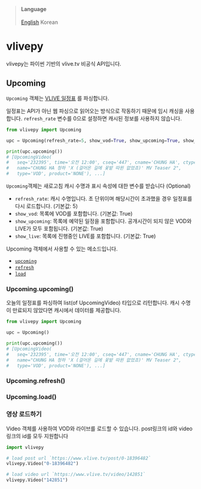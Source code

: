 > #### Language
> [English](README.md) Korean

# vlivepy
vlivepy는 파이썬 기반의 vlive.tv 비공식 API입니다.

## Upcoming
`Upcoming` 객체는 [VLIVE 일정표](https://www.vlive.tv/upcoming) 를 파싱합니다.

일정표는 API가 아닌 웹 파싱으로 읽어오는 방식으로 작동하기 때문에 임시 캐싱을 사용합니다. `refresh_rate` 변수를 0으로 설정하면 캐시된 정보를 사용하지 않습니다.

```python
from vlivepy import Upcoming

upc = Upcoming(refresh_rate=5, show_vod=True, show_upcoming=True, show_live=True)

print(upc.upcoming())
# [UpcomingVideo(
#   seq='232395', time='오전 12:00', cseq='447', cname='CHUNG HA', ctype='BASIC', 
#   name="CHUNG HA 청하 'X (걸어온 길에 꽃밭 따윈 없었죠)' MV Teaser 2", 
#   type='VOD', product='NONE'), ...]
```

`Upcoming`객체는 새로고침 캐시 수명과 표시 속성에 대한 변수를 받습니다 (Optional)
- `refresh_rate`: 캐시 수명입니다. 초 단위이며 해당시간이 초과했을 경우 일정표를 다시 로드합니다. (기본값: 5)
- `show_vod`: 목록에 VOD를 포함합니다. (기본값: True)
- `show_upcoming`: 목록에 예약된 일정을 포함합니다. 공개시간이 되지 않은 VOD와 LIVE가 모두 포함됩니다. (기본값: True)
- `show_live`: 목록에 진행중인 LIVE를 포함합니다. (기본값: True)

Upcoming 객체에서 사용할 수 있는 메소드입니다.
- [`upcoming`](#upcomingupcoming)
- [`refresh`](#upcomingrefresh)
- [`load`](#upcomingload)

### Upcoming.upcoming()
오늘의 일정표를 파싱하여 list(of UpcomingVideo) 타입으로 리턴합니다. 캐시 수명이 만료되지 않았다면 캐시에서 데이터를 제공합니다.
```python
from vlivepy import Upcoming

upc = Upcoming()

print(upc.upcoming())
# [UpcomingVideo(
#   seq='232395', time='오전 12:00', cseq='447', cname='CHUNG HA', ctype='BASIC', 
#   name="CHUNG HA 청하 'X (걸어온 길에 꽃밭 따윈 없었죠)' MV Teaser 2", 
#   type='VOD', product='NONE'), ...]
```

### Upcoming.refresh()

### Upcoming.load()



### 영상 로드하기
Video 객체를 사용하여 VOD와 라이브를 로드할 수 있습니다. post링크의 id와 video링크의 id를 모두 지원합니다
```python
import vlivepy

# load post url `https://www.vlive.tv/post/0-18396482`
vlivepy.Video("0-18396482")

# load video url `https://www.vlive.tv/video/142851`
vlivepy.Video("142851")
``` 
